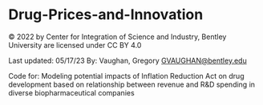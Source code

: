 # Drug-Prices-and-Innovation
 © 2022 by Center for Integration of Science and Industry, Bentley University are licensed under CC BY 4.0
 
 Last updated: 05/17/23
 By: Vaughan, Gregory <GVAUGHAN@bentley.edu>

 
Code for: Modeling potential impacts of Inflation Reduction Act on drug development based on relationship between revenue and R&D spending in diverse biopharmaceutical companies
